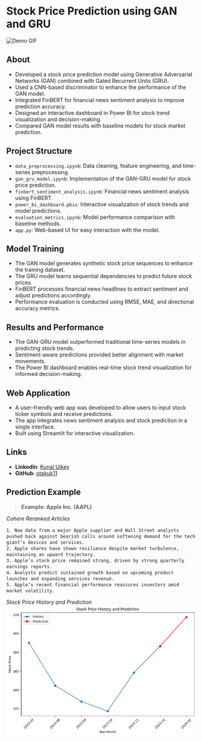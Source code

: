 # Stock Price Prediction using GAN and GRU

![Demo GIF](./assets/stock_prediction_demo.gif)

## About

- Developed a stock price prediction model using Generative Adversarial Networks (GAN) combined with Gated Recurrent Units (GRU).
- Used a CNN-based discriminator to enhance the performance of the GAN model.
- Integrated FinBERT for financial news sentiment analysis to improve prediction accuracy.
- Designed an interactive dashboard in Power BI for stock trend visualization and decision-making.
- Compared GAN model results with baseline models for stock market prediction.

## Project Structure

- `data_preprocessing.ipynb`: Data cleaning, feature engineering, and time-series preprocessing.
- `gan_gru_model.ipynb`: Implementation of the GAN-GRU model for stock price prediction.
- `finbert_sentiment_analysis.ipynb`: Financial news sentiment analysis using FinBERT.
- `power_bi_dashboard.pbix`: Interactive visualization of stock trends and model predictions.
- `evaluation_metrics.ipynb`: Model performance comparison with baseline methods.
- `app.py`: Web-based UI for easy interaction with the model.

## Model Training

- The GAN model generates synthetic stock price sequences to enhance the training dataset.
- The GRU model learns sequential dependencies to predict future stock prices.
- FinBERT processes financial news headlines to extract sentiment and adjust predictions accordingly.
- Performance evaluation is conducted using RMSE, MAE, and directional accuracy metrics.

## Results and Performance

- The GAN-GRU model outperformed traditional time-series models in predicting stock trends.
- Sentiment-aware predictions provided better alignment with market movements.
- The Power BI dashboard enables real-time stock trend visualization for informed decision-making.

## Web Application

- A user-friendly web app was developed to allow users to input stock ticker symbols and receive predictions.
- The app integrates news sentiment analysis and stock prediction in a single interface.
- Built using Streamlit for interactive visualization.

## Links

- **LinkedIn**: [Kunal Uikey](https://www.linkedin.com/in/kunal-uikey-145086212/)
- **GitHub**: [otakuk11](https://github.com/otakuk11)

## Prediction Example

> **Example: Apple Inc. (AAPL)**

*Cohere Reranked Articles*  
```
1. New data from a major Apple supplier and Wall Street analysts pushed back against bearish calls around softening demand for the tech giant’s devices and services.
2. Apple shares have shown resilience despite market turbulence, maintaining an upward trajectory.
3. Apple’s stock price remained strong, driven by strong quarterly earnings reports.
4. Analysts predict sustained growth based on upcoming product launches and expanding services revenue.
5. Apple’s recent financial performance reassures investors amid market volatility.
```

*Stock Price History and Prediction*  
![Apple Stock Prediction](./assets/apple_stock_price_prediction_graph.png)
